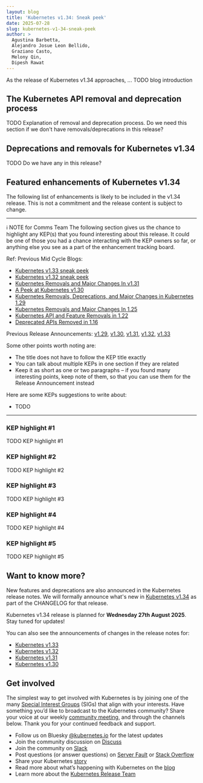 ```yaml
---
layout: blog
title: 'Kubernetes v1.34: Sneak peek'
date: 2025-07-28
slug: kubernetes-v1-34-sneak-peek
author: >
  Agustina Barbetta,
  Alejandro Josue Leon Bellido,
  Graziano Casto,
  Melony Qin,
  Dipesh Rawat
---
```


As the release of Kubernetes v1.34 approaches, ... TODO blog introduction

## The Kubernetes API removal and deprecation process
TODO Explanation of removal and deprecation process. Do we need this section if we don't have removals/deprecations in this release?

## Deprecations and removals for Kubernetes v1.34
TODO Do we have any in this release?

## Featured enhancements of Kubernetes v1.34
The following list of enhancements is likely to be included in the v1.34 release. This is not a commitment and the release content is subject to change.

---
ℹ️ NOTE for Comms Team
The following section gives us the chance to highlight any KEP(s) that you found interesting about this release. It could be one of those you had a chance interacting with the KEP owners so far, or anything else you see as a part of the enhancement tracking board.

Ref:
Previous Mid Cycle Blogs:
- [Kubernetes v1.33 sneak peek](https://kubernetes.io/blog/2025/03/26/kubernetes-v1-33-upcoming-changes/)
- [Kubernetes v1.32 sneak peek](https://kubernetes.io/blog/2024/11/08/kubernetes-1-32-upcoming-changes/)
- [Kubernetes Removals and Major Changes In v1.31](https://kubernetes.io/blog/2024/07/19/kubernetes-1-31-upcoming-changes/)
- [A Peek at Kubernetes v1.30](https://kubernetes.io/blog/2024/03/12/kubernetes-1-30-upcoming-changes/)
- [Kubernetes Removals, Deprecations, and Major Changes in Kubernetes 1.29](https://kubernetes.io/blog/2023/11/16/kubernetes-1-29-upcoming-changes/)
- [Kubernetes Removals and Major Changes In 1.25](https://kubernetes.io/blog/2022/08/04/upcoming-changes-in-kubernetes-1-25/)
- [Kubernetes API and Feature Removals in 1.22](https://kubernetes.io/blog/2021/07/14/upcoming-changes-in-kubernetes-1-22/)
- [Deprecated APIs Removed in 1.16](https://kubernetes.io/blog/2019/07/18/api-deprecations-in-1-16/)

Previous Release Announcements: [v1.29](https://kubernetes.io/blog/2023/12/13/kubernetes-v1-29-release/), [v1.30](https://kubernetes.io/blog/2024/04/17/kubernetes-v1-30-release/), [v1.31](https://kubernetes.io/blog/2024/08/13/kubernetes-v1-31-release/), [v1.32](https://kubernetes.io/blog/2024/12/11/kubernetes-v1-32-release/), [v1.33](https://kubernetes.io/blog/2025/04/23/kubernetes-v1-33-release/)

Some other points worth noting are:
- The title does not have to follow the KEP title exactly
- You can talk about multiple KEPs in one section if they are related
- Keep it as short as one or two paragraphs – if you found many interesting points, keep note of them, so that you can use them for the Release Announcement instead

Here are some KEPs suggestions to write about:
* TODO

---

### KEP highlight #1
TODO KEP highlight #1

### KEP highlight #2
TODO KEP highlight #2

### KEP highlight #3
TODO KEP highlight #3

### KEP highlight #4
TODO KEP highlight #4

### KEP highlight #5
TODO KEP highlight #5

## Want to know more?
New features and deprecations are also announced in the Kubernetes release notes. We will formally announce what's new in [Kubernetes v1.34](https://github.com/kubernetes/kubernetes/blob/master/CHANGELOG/CHANGELOG-1.34.md) as part of the CHANGELOG for that release.

Kubernetes v1.34 release is planned for **Wednesday 27th August 2025**. Stay tuned for updates!

You can also see the announcements of changes in the release notes for:
* [Kubernetes v1.33](https://github.com/kubernetes/kubernetes/blob/master/CHANGELOG/CHANGELOG-1.33.md)
* [Kubernetes v1.32](https://github.com/kubernetes/kubernetes/blob/master/CHANGELOG/CHANGELOG-1.32.md)
* [Kubernetes v1.31](https://github.com/kubernetes/kubernetes/blob/master/CHANGELOG/CHANGELOG-1.31.md)
* [Kubernetes v1.30](https://github.com/kubernetes/kubernetes/blob/master/CHANGELOG/CHANGELOG-1.30.md)

## Get involved
The simplest way to get involved with Kubernetes is by joining one of the many [Special Interest Groups](https://github.com/kubernetes/community/blob/master/sig-list.md) (SIGs) that align with your interests. Have something you’d like to broadcast to the Kubernetes community? Share your voice at our weekly [community meeting](https://github.com/kubernetes/community/tree/master/communication), and through the channels below. Thank you for your continued feedback and support.

* Follow us on Bluesky [@kubernetes.io](https://bsky.app/profile/kubernetes.io) for the latest updates
* Join the community discussion on [Discuss](https://discuss.kubernetes.io/)
* Join the community on [Slack](http://slack.k8s.io/)
* Post questions (or answer questions) on [Server Fault](https://serverfault.com/questions/tagged/kubernetes) or [Stack Overflow](http://stackoverflow.com/questions/tagged/kubernetes)
* Share your Kubernetes [story](https://docs.google.com/a/linuxfoundation.org/forms/d/e/1FAIpQLScuI7Ye3VQHQTwBASrgkjQDSS5TP0g3AXfFhwSM9YpHgxRKFA/viewform)
* Read more about what’s happening with Kubernetes on the [blog](https://kubernetes.io/blog/)
* Learn more about the [Kubernetes Release Team](https://github.com/kubernetes/sig-release/tree/master/release-team)